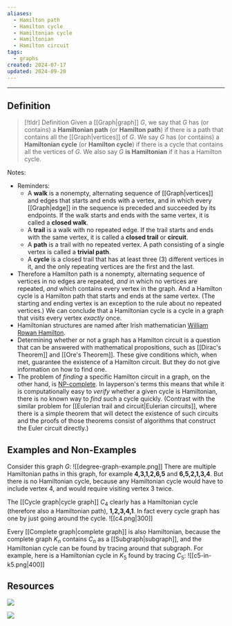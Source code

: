 ```yaml
---
aliases:
  - Hamilton path
  - Hamilton cycle
  - Hamiltonian cycle
  - Hamiltonian
  - Hamilton circuit
tags:
  - graphs
created: 2024-07-17
updated: 2024-09-20
---
```

---
## Definition 

> [!tldr] Definition
> Given a [[Graph|graph]] $G$, we say that $G$ has (or contains) a **Hamiltonian path** (or **Hamilton path**) if there is a path that contains all the [[Graph|vertices]] of $G$. We say $G$ has (or contains) a **Hamiltonian cycle** (or **Hamilton cycle**) if there is a cycle that contains all the vertices of $G$. We also say $G$ **is Hamiltonian** if it has a Hamilton cycle. 

Notes: 
- Reminders: 
	- A **walk** is a nonempty, alternating sequence of [[Graph|vertices]] and edges that starts and ends with a vertex, and in which every [[Graph|edge]] in the sequence is preceded and succeeded by its endpoints. If the walk starts and ends with the same vertex, it is called a **closed walk**. 
	- A **trail** is a walk with no repeated edge. If the trail starts and ends with the same vertex, it is called a **closed trail** or **circuit**. 
	- A **path** is a trail with no repeated vertex. A path consisting of a single vertex is called a **trivial path**. 
	- A **cycle** is a closed trail that has at least three (3) different vertices in it, and the only repeating vertices are the first and the last. 
- Therefore a Hamilton path is a nonempty, alternating sequence of vertices in no edges are repeated, *and* in which no vertices are repeated, *and* which contains every vertex in the graph. And a Hamilton cycle is a Hamilton path that starts and ends at the same vertex. (The starting and ending vertex is an exception to the rule about no repeated vertices.) We can conclude that a Hamiltonian cycle is a cycle in a graph that visits every vertex *exactly* once. 
- Hamiltonian structures are named after Irish mathematician [William Rowan Hamilton](https://en.wikipedia.org/wiki/William_Rowan_Hamilton). 
- Determining whether or not a graph has a Hamilton circuit is a question that can be answered with mathematical propositions, such as [[Dirac's Theorem]] and [[Ore's Theorem]]. These give conditions which, when met, guarantee the existence of a Hamilton circuit. But they do not give information on how to find one. 
- The problem of *finding* a specific Hamilton circuit in a graph, on the other hand, is [NP-complete](https://en.wikipedia.org/wiki/NP-completeness). In layperson's terms this means that while it is computationally easy to *verify* whether a given cycle is Hamiltonian, there is no known way to *find* such a cycle quickly. (Contrast with the similar problem for [[Eulerian trail and circuit|Eulerian circuits]], where there is a simple theorem that will detect the existence of such circuits and the proofs of those theorems consist of algorithms that construct the Euler circuit directly.) 

## Examples and Non-Examples

Consider this graph $G$: 
![[degree-graph-example.png]]
There are multiple Hamiltonian paths in this graph, for example **4,3,1,2,6,5** and **6,5,2,1,3,4**. But there is no Hamiltonian cycle, because any Hamiltonian cycle would have to include vertex 4, and would require visiting vertex 3 twice. 

The [[Cycle graph|cycle graph]] $C_4$ clearly has a Hamiltonian cycle (therefore also a Hamiltonian path), **1,2,3,4,1**. In fact every cycle graph has one by just going around the cycle. 
![[c4.png|300]]

Every [[Complete graph|complete graph]] is also Hamiltonian, because the complete graph $K_n$ contains $C_n$ as a [[Subgraph|subgraph]], and the Hamiltonian cycle can be found by tracing around that subgraph. For example, here is a Hamiltonian cycle in $K_5$ found by tracing $C_5$: 
![[c5-in-k5.png|400]]



## Resources 

![](https://www.youtube.com/watch?v=6QFSkhcHLiA)

![](https://www.youtube.com/watch?v=IADKmt_fXbM)

